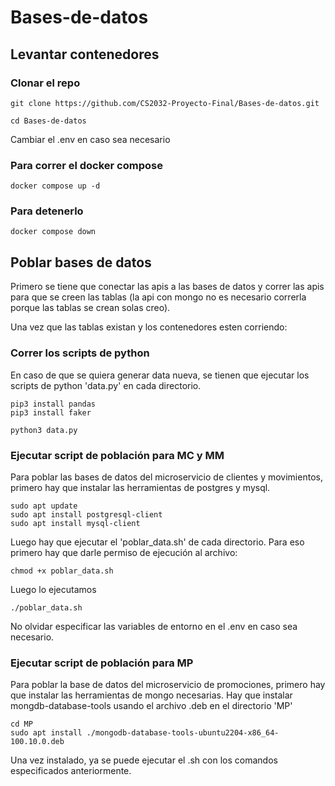 # Bases-de-datos
## Levantar contenedores
### Clonar el repo
```
git clone https://github.com/CS2032-Proyecto-Final/Bases-de-datos.git

cd Bases-de-datos
```
Cambiar el .env en caso sea necesario
### Para correr el docker compose
```
docker compose up -d
```
### Para detenerlo
```
docker compose down
```
## Poblar bases de datos
Primero se tiene que conectar las apis a las bases de datos y correr las apis para que se creen las tablas (la api con mongo no es necesario correrla porque las tablas se crean solas creo).

Una vez que las tablas existan y los contenedores esten corriendo:
### Correr los scripts de python
En caso de que se quiera generar data nueva, se tienen que ejecutar los scripts de python 'data.py' en cada directorio.
```
pip3 install pandas
pip3 install faker

python3 data.py
```
### Ejecutar script de población para MC y MM
Para poblar las bases de datos del microservicio de clientes y movimientos, primero hay que instalar las herramientas de postgres y mysql.

```
sudo apt update
sudo apt install postgresql-client
sudo apt install mysql-client
```

Luego hay que ejecutar el 'poblar_data.sh' de cada directorio. Para eso primero hay que darle permiso de ejecución al archivo:
```
chmod +x poblar_data.sh
```
Luego lo ejecutamos
```
./poblar_data.sh
```
No olvidar especificar las variables de entorno en el .env en caso sea necesario.
### Ejecutar script de población para MP
Para poblar la base de datos del microservicio de promociones, primero hay que instalar las herramientas de mongo necesarias. Hay que instalar mongdb-database-tools usando el archivo .deb en el directorio 'MP'
```
cd MP
sudo apt install ./mongodb-database-tools-ubuntu2204-x86_64-100.10.0.deb
```
Una vez instalado, ya se puede ejecutar el .sh con los comandos especificados anteriormente.